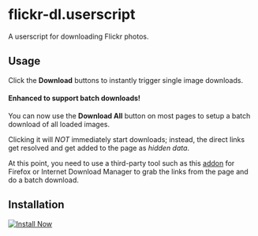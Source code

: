 # flickr-dl.userscript
A userscript for downloading Flickr photos.

## Usage
Click the **Download** buttons to instantly trigger single image downloads.

#### Enhanced to support batch downloads!
You can now use the **Download All** button on most pages to setup a batch download of all loaded images.

Clicking it will *NOT* immediately start downloads; instead, the direct links get resolved and get added to the page as *hidden data*.

At this point, you need to use a third-party tool such as this [addon](https://addons.mozilla.org/en-US/firefox/addon/multithreaded-download-manager/) for Firefox or Internet Download Manager to grab the links from the page and do a batch download.

## Installation 
[![Install Now](https://img.shields.io/badge/install-latest-green.svg)](https://github.com/Hekkun/flickr-dl.userscript/raw/master/flickr-dl.user.js)

